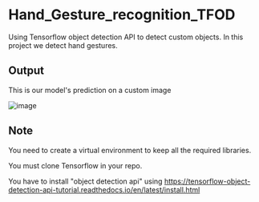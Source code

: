 # Hand_Gesture_recognition_TFOD
Using Tensorflow object detection API to detect custom objects. In this project we detect hand gestures.

## Output 
This is our model's prediction on a custom image

![image](https://user-images.githubusercontent.com/75126845/178554326-25ba79c3-8071-4237-8b08-f2dc78196a2e.png)

## Note
You need to create a virtual environment to keep all the required libraries.

You must clone Tensorflow in your repo.

You have to install "object detection api" using https://tensorflow-object-detection-api-tutorial.readthedocs.io/en/latest/install.html
